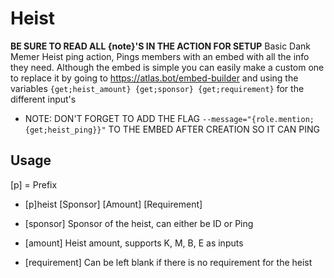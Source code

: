 # Heist

**BE SURE TO READ ALL {note}'S IN THE ACTION FOR SETUP**
Basic Dank Memer Heist ping action, Pings members with an embed with all the info they need. Although the embed is simple you can easily make a custom one to replace it by going to https://atlas.bot/embed-builder and using the variables `{get;heist_amount} {get;sponsor} {get;requirement}` for the different input's

* NOTE: DON'T FORGET TO ADD THE FLAG `--message="{role.mention;{get;heist_ping}}"` TO THE EMBED AFTER CREATION SO IT CAN PING

## Usage
[p] = Prefix

* [p]heist [Sponsor] [Amount] [Requirement]

* [sponsor] Sponsor of the heist, can either be ID or Ping
* [amount] Heist amount, supports K, M, B, E as inputs
* [requirement] Can be left blank if there is no requirement for the heist
